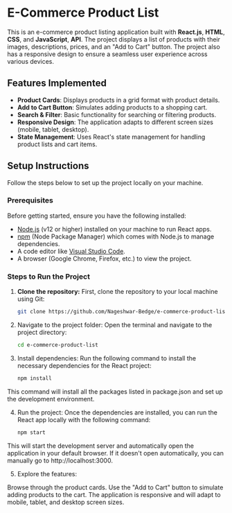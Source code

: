 # E-Commerce Product List

This is an e-commerce product listing application built with **React.js**, **HTML**, **CSS**, and **JavaScript**, **API**. The project displays a list of products with their images, descriptions, prices, and an "Add to Cart" button. The project also has a responsive design to ensure a seamless user experience across various devices.

## Features Implemented

- **Product Cards**: Displays products in a grid format with product details.
- **Add to Cart Button**: Simulates adding products to a shopping cart.
- **Search & Filter**: Basic functionality for searching or filtering products.
- **Responsive Design**: The application adapts to different screen sizes (mobile, tablet, desktop).
- **State Management**: Uses React's state management for handling product lists and cart items.

## Setup Instructions

Follow the steps below to set up the project locally on your machine.

### Prerequisites

Before getting started, ensure you have the following installed:

- [Node.js](https://nodejs.org/) (v12 or higher) installed on your machine to run React apps.
- [npm](https://www.npmjs.com/) (Node Package Manager) which comes with Node.js to manage dependencies.
- A code editor like [Visual Studio Code](https://code.visualstudio.com/).
- A browser (Google Chrome, Firefox, etc.) to view the project.

### Steps to Run the Project

1. **Clone the repository:**
   First, clone the repository to your local machine using Git:
   
   ```bash
   git clone https://github.com/Nageshwar-Bedge/e-commerce-product-list.git
2. Navigate to the project folder: Open the terminal and navigate to the project directory:

   ```bash
   cd e-commerce-product-list

3. Install dependencies: Run the following command to install the necessary dependencies for the React project:
   
   ```bash
   npm install
This command will install all the packages listed in package.json and set up the development environment.

4. Run the project: Once the dependencies are installed, you can run the React app locally with the following command:

   ```bash
   npm start
This will start the development server and automatically open the application in your default browser. If it doesn't open automatically, you can manually go to http://localhost:3000.

5. Explore the features:

Browse through the product cards.
Use the "Add to Cart" button to simulate adding products to the cart.
The application is responsive and will adapt to mobile, tablet, and desktop screen sizes.
